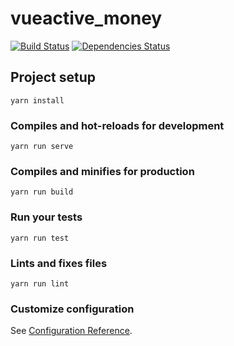 # vueactive_money
[![Build Status](https://travis-ci.com/geekkun/vueactive_money.svg?branch=master)](https://travis-ci.com/geekkun/vueactive_money)
[![Dependencies Status](https://david-dm.org/geekkun/vueactive_money.svg)](https://david-dm.org/geekkun/vueactive_money.svg)
## Project setup
```
yarn install
```

### Compiles and hot-reloads for development
```
yarn run serve
```

### Compiles and minifies for production
```
yarn run build
```

### Run your tests
```
yarn run test
```

### Lints and fixes files
```
yarn run lint
```

### Customize configuration
See [Configuration Reference](https://cli.vuejs.org/config/).
